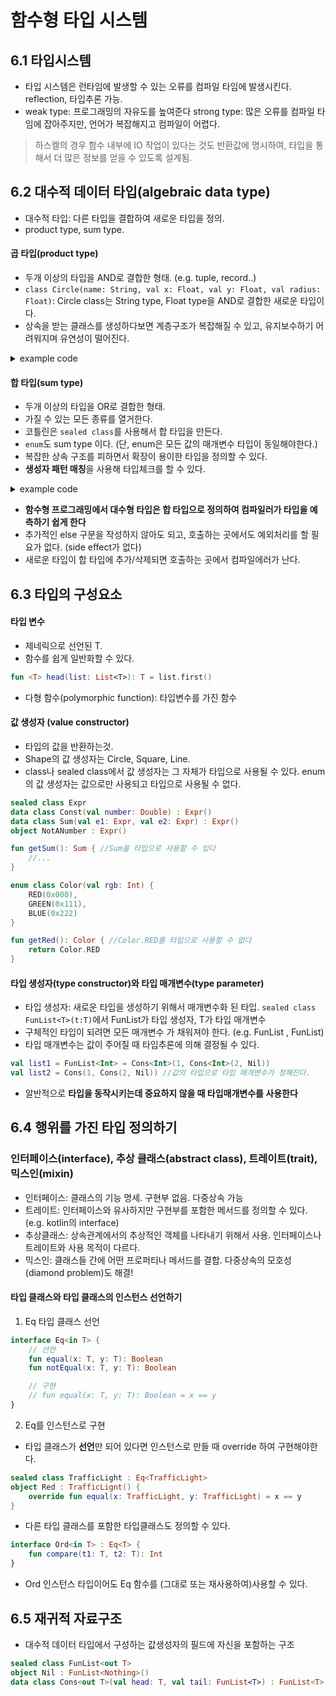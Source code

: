 # 함수형 타입 시스템
## 6.1 타입시스템
- 타입 시스템은 런타임에 발생할 수 있는 오류를 컴파일 타임에 발생시킨다. reflection, 타입추론 가능.
- weak type: 프로그래밍의 자유도를 높여준다
  strong type: 많은 오류를 컴파일 타임에 잡아주지만, 언어가 복잡해지고 컴파일이 어렵다.

> 하스켈의 경우 함수 내부에 IO 작업이 있다는 것도 반환값에 명시하여, 타입을 통해서 더 많은 정보를 얻을 수 있도록 설계됨.

## 6.2 대수적 데이터 타입(algebraic data type)
- 대수적 타입: 다른 타입을 결합하여 새로운 타입을 정의. 
- product type, sum type.

#### 곱 타입(product type)
- 두개 이상의 타입을 AND로 결합한 형태. (e.g. tuple, record..)
- `class Circle(name: String, val x: Float, val y: Float, val radius: Float)`: Circle class는 String type, Float type을 AND로 결합한 새로운 타입이다.
- 상속을 받는 클래스를 생성하다보면 계층구조가 복잡해질 수 있고, 유지보수하기 어려워지며 유연성이 떨어진다.

<details><summary>example code</summary>
<p>

```kotlin
open class Shape(val name: String)
class Circle(name: String, val x: Float, val y: Float, val radius: Float) : Shape(name)
class Square(name: String, val x: Float, val y: Float, val length: Float) : Shape(name)
class Line(name: String, val x1: Float, val y1: Float, val x2: Float, val y2: Float) : Shape(name)
```
```kotlin
fun getGirthLength(shape: Shape): Double = when (shape) {
    is Circle -> 2 * Math.PI * shape.radius
    is Square -> 4 * shape.length.toDouble()
    is Line -> {
        val x2 = Math.pow(shape.x2 - shape.x1.toDouble(), 2.0)
        val y2 = Math.pow(shape.y2 - shape.y1.toDouble(), 2.0)
        Math.sqrt(x2 + y2)
    }
    else -> throw java.lang.IllegalArgumentException()
}
```
- Shape를 상속받는 클래스가 얼마나 더 있을지 예측할 수 없으므로 **else 구문이 필요**하다.

</p>
</details>

#### 합 타입(sum type)
- 두개 이상의 타입을 OR로 결합한 형태.
- 가질 수 있는 모든 종류를 열거한다.
- 코틀린은 `sealed class`를 사용해서 합 타입을 만든다.
- `enum`도 sum type 이다. (단, enum은 모든 값의 매개변수 타입이 동일해야한다.)
- 복잡한 상속 구조를 피하면서 확장이 용이한 타입을 정의할 수 있다.
- **생성자 패턴 매칭**을 사용해 타입체크를 할 수 있다.

<details><summary>example code</summary>
<p>

```kotlin
sealed class Shape
data class Circle(val name: String, val x: Float, val y: Float, val radius: Float) : Shape()
data class Square(val name: String, val x: Float, val y: Float, val length: Float) : Shape()
data class Line(val name: String, val x1: Float, val y1: Float, val x2: Float, val y2: Float) : Shape()
```
```kotlin
fun getGirthLength(shape: Shape): Double = when (shape) {
    is Circle -> 2 * Math.PI * shape.radius
    is Square -> 4 * shape.length.toDouble()
    is Line -> {
        val x2 = Math.pow(shape.x2 - shape.x1.toDouble(), 2.0)
        val y2 = Math.pow(shape.y2 - shape.y1.toDouble(), 2.0)
        Math.sqrt(x2 + y2)
    }
}
```
- Shape는 Circle, Square, Line 일 경우 밖에 없다. 따라서 **else가 필요없다**.
- Shape의 생성자는 Circle, Square, Line 이며, **생성자 패턴 매칭**을 사용해 타입체크를 할 수 있다.

</p>
</details>

- **함수형 프로그래밍에서 대수형 타입은 합 타입으로 정의하여 컴파일러가 타입을 예측하기 쉽게 한다**
- 추가적인 else 구문을 작성하지 않아도 되고, 호출하는 곳에서도 예외처리를 할 필요가 없다. (side effect가 없다)
- 새로운 타입이 합 타입에 추가/삭제되면 호출하는 곳에서 컴파일에러가 난다.

## 6.3 타입의 구성요소
#### 타입 변수
- 제네릭으로 선언된 T.
- 함수를 쉽게 일반화할 수 있다.
```kotlin
fun <T> head(list: List<T>): T = list.first()
```
- 다형 함수(polymorphic function): 타입변수를 가진 함수

#### 값 생성자 (value constructor)
- 타입의 값을 반환하는것.
- Shape의 값 생성자는 Circle, Square, Line.
- class나 sealed class에서 값 생성자는 그 자체가 타입으로 사용될 수 있다.
  enum의 값 생성자는 값으로만 사용되고 타입으로 사용될 수 없다.
```kotlin
sealed class Expr
data class Const(val number: Double) : Expr()
data class Sum(val e1: Expr, val e2: Expr) : Expr()
object NotANumber : Expr()

fun getSum(): Sum { //Sum을 타입으로 사용할 수 있다
    //...
}
```
```kotlin
enum class Color(val rgb: Int) {
    RED(0x000),
    GREEN(0x111),
    BLUE(0x222)
}

fun getRed(): Color { //Color.RED를 타입으로 사용할 수 없다
    return Color.RED
}
```

#### 타입 생성자(type constructor)와 타입 매개변수(type parameter)
- 타입 생성자: 새로운 타입을 생성하기 위해서 매개변수화 된 타입.
  `sealed class FunList<T>(t:T)`에서 FunList가 타입 생성자, T가 타입 매개변수 
- 구체적인 타입이 되려면 모든 매개변수 가 채워져야 한다. (e.g. FunList<Int> , FunList<String>)
- 타입 매개변수는 값이 주어질 때 타입추론에 의해 결정될 수 있다.
```kotlin
val list1 = FunList<Int> = Cons<Int>(1, Cons<Int>(2, Nil))
val list2 = Cons(1, Cons(2, Nil)) //값의 타입으로 타입 매개변수가 정해진다.
```
- 알반적으로 **타입을 동작시키는데 중요하지 않을 때 타입매개변수를 사용한다**

## 6.4 행위를 가진 타입 정의하기
### 인터페이스(interface), 추상 클래스(abstract class), 트레이트(trait), 믹스인(mixin)
- 인터페이스: 클래스의 기능 명세. 구현부 없음. 다중상속 가능
- 트레이트: 인터페이스와 유사하지만 구현부를 포함한 메서드를 정의할 수 있다. (e.g. kotlin의 interface)
- 추상클래스: 상속관계에서의 추상적인 객체를 나타내기 위해서 사용. 인터페이스나 트레이트와 사용 목적이 다르다.
- 믹스인: 클래스들 간에 어떤 프로퍼티나 메서드를 결합. 다중상속의 모호성(diamond problem)도 해결!

#### 타입 클래스와 타입 클래스의 인스턴스 선언하기
1) Eq 타입 클래스 선언
```kotlin
interface Eq<in T> {
    // 선언
    fun equal(x: T, y: T): Boolean 
    fun notEqual(x: T, y: T): Boolean

    // 구현
    // fun equal(x: T, y: T): Boolean = x == y 
}
```
2) Eq를 인스턴스로 구현
- 타입 클래스가 **선언**만 되어 있다면 인스턴스로 만들 때 override 하여 구현해야한다.
```kotlin
sealed class TrafficLight : Eq<TrafficLight>
object Red : TrafficLignt() {
    override fun equal(x: TrafficLight, y: TrafficLight) = x == y
}
```
- 다른 타입 클래스를 포함한 타입클래스도 정의할 수 있다.
```kotlin
interface Ord<in T> : Eq<T> {
    fun compare(t1: T, t2: T): Int
}
```
- Ord 인스턴스 타입이어도 Eq 함수를 (그대로 또는 재사용하여)사용할 수 있다.

## 6.5 재귀적 자료구조
- 대수적 데이터 타입에서 구성하는 값생성자의 필드에 자신을 포함하는 구조
```kotlin
sealed class FunList<out T>
object Nil : FunList<Nothing>()
data class Cons<out T>(val head: T, val tail: FunList<T>) : FunList<T>()
```
